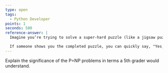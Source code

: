 ```yaml
---
type: open
tags:
  - Python Developer
points: 1
seconds: 500
reference-answer: |
  Imagine you’re trying to solve a super-hard puzzle (like a jigsaw puzzle with millions of pieces). P=NP asks: If it's easy to check whether a puzzle is solved correctly, does that mean it's also easy to solve it in the first place?

  If someone shows you the completed puzzle, you can quickly say, "Yes, it fits!" But finding that solution might take forever. P=NP wonders if there's a shortcut to solving puzzles as easily as checking them.
---
```

Explain the significance of the P=NP problems in terms a 5th grader would understand.
